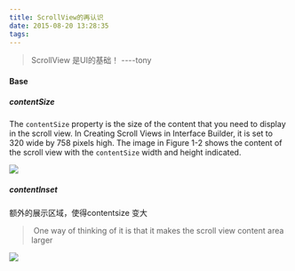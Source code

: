 ```yaml
---
title: ScrollView的再认识
date: 2015-08-20 13:28:35
tags:
---
```


> ScrollView 是UI的基础！ ----tony





#### Base

##### contentSize

The `contentSize` property is the size of the content that you need to display in the scroll view. In Creating Scroll Views in Interface Builder, it is set to 320 wide by 758 pixels high. The image in Figure 1-2 shows the content of the scroll view with the `contentSize` width and height indicated.

![](https://developer.apple.com/library/content/documentation/WindowsViews/Conceptual/UIScrollView_pg/Art/contentSize.jpg)

##### contentInset

额外的展示区域，使得contentsize 变大

>  One way of thinking of it is that it makes the scroll view content area larger

![](https://developer.apple.com/library/content/documentation/WindowsViews/Conceptual/UIScrollView_pg/Art/contentSize_contentInset.jpg)
